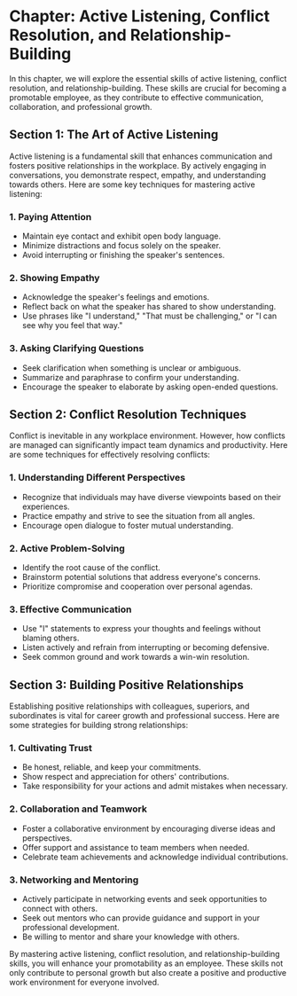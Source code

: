 Chapter: Active Listening, Conflict Resolution, and Relationship-Building
=========================================================================

In this chapter, we will explore the essential skills of active listening, conflict resolution, and relationship-building. These skills are crucial for becoming a promotable employee, as they contribute to effective communication, collaboration, and professional growth.

Section 1: The Art of Active Listening
--------------------------------------

Active listening is a fundamental skill that enhances communication and fosters positive relationships in the workplace. By actively engaging in conversations, you demonstrate respect, empathy, and understanding towards others. Here are some key techniques for mastering active listening:

### 1. Paying Attention

* Maintain eye contact and exhibit open body language.
* Minimize distractions and focus solely on the speaker.
* Avoid interrupting or finishing the speaker's sentences.

### 2. Showing Empathy

* Acknowledge the speaker's feelings and emotions.
* Reflect back on what the speaker has shared to show understanding.
* Use phrases like "I understand," "That must be challenging," or "I can see why you feel that way."

### 3. Asking Clarifying Questions

* Seek clarification when something is unclear or ambiguous.
* Summarize and paraphrase to confirm your understanding.
* Encourage the speaker to elaborate by asking open-ended questions.

Section 2: Conflict Resolution Techniques
-----------------------------------------

Conflict is inevitable in any workplace environment. However, how conflicts are managed can significantly impact team dynamics and productivity. Here are some techniques for effectively resolving conflicts:

### 1. Understanding Different Perspectives

* Recognize that individuals may have diverse viewpoints based on their experiences.
* Practice empathy and strive to see the situation from all angles.
* Encourage open dialogue to foster mutual understanding.

### 2. Active Problem-Solving

* Identify the root cause of the conflict.
* Brainstorm potential solutions that address everyone's concerns.
* Prioritize compromise and cooperation over personal agendas.

### 3. Effective Communication

* Use "I" statements to express your thoughts and feelings without blaming others.
* Listen actively and refrain from interrupting or becoming defensive.
* Seek common ground and work towards a win-win resolution.

Section 3: Building Positive Relationships
------------------------------------------

Establishing positive relationships with colleagues, superiors, and subordinates is vital for career growth and professional success. Here are some strategies for building strong relationships:

### 1. Cultivating Trust

* Be honest, reliable, and keep your commitments.
* Show respect and appreciation for others' contributions.
* Take responsibility for your actions and admit mistakes when necessary.

### 2. Collaboration and Teamwork

* Foster a collaborative environment by encouraging diverse ideas and perspectives.
* Offer support and assistance to team members when needed.
* Celebrate team achievements and acknowledge individual contributions.

### 3. Networking and Mentoring

* Actively participate in networking events and seek opportunities to connect with others.
* Seek out mentors who can provide guidance and support in your professional development.
* Be willing to mentor and share your knowledge with others.

By mastering active listening, conflict resolution, and relationship-building skills, you will enhance your promotability as an employee. These skills not only contribute to personal growth but also create a positive and productive work environment for everyone involved.
